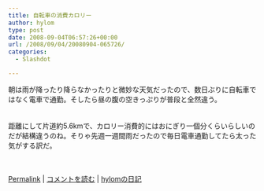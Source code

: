 ```yaml
---
title: 自転車の消費カロリー
author: hylom
type: post
date: 2008-09-04T06:57:26+00:00
url: /2008/09/04/20080904-065726/
categories:
  - Slashdot

---
```

朝は雨が降ったり降らなかったりと微妙な天気だったので、数日ぶりに自転車ではなく電車で通勤。そしたら昼の腹の空きっぷりが普段と全然違う。  
</br>   
距離にして片道約5.6kmで、カロリー消費的にはおにぎり一個分くらいらしいのだが結構違うのね。そりゃ先週一週間雨だったので毎日電車通勤してたら太った気がする訳だ。</br>  
</br> 

   [Permalink][1] |    [コメントを読む][2] |    [hylomの日記][3] 

</br>

 [1]: http://slashdot.jp/~hylom/journal/451217
 [2]: http://slashdot.jp/~hylom/journal/451217#acomments
 [3]: http://slashdot.jp/~hylom/journal/